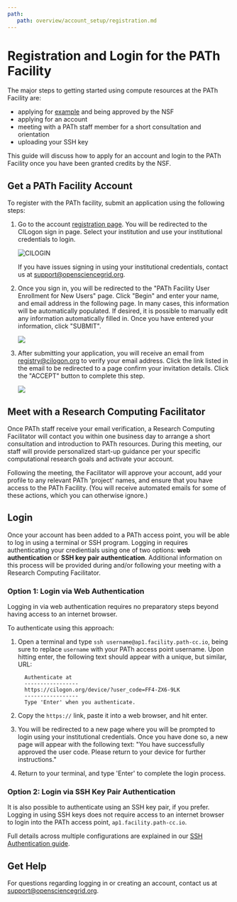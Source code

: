 ```yaml
---
path:
   path: overview/account_setup/registration.md
---
```


# Registration and Login for the PATh Facility

The major steps to getting started using compute resources at the PATh Facility are:

* applying for <a href="http://example.com/" target="_blank">example</a> and being approved by the NSF
* applying for an account 
* meeting with a PATh staff member for a short consultation and orientation
* uploading your SSH key

This guide will discuss how to apply for an account and login to the PATh Facility once you have been granted credits by the NSF.

## Get a PATh Facility Account
To register with the PATh facility, submit an application using the following steps:

1. Go to the account [registration page](https://registry.cilogon.org/registry/co_petitions/start/coef:263). You will be redirected to the CILogon sign in page. Select your institution and use your institutional credentials to login.

      ![CILOGIN](../../assets/PATh/registration/cilogon.png)
   
      If you have issues signing in using your institutional credentials, contact us at [support@opensciencegrid.org](mailto:support@opensciencegrid.org).


1. Once you sign in, you will be redirected to the "PATh Facility User Enrollment for New Users" page. Click "Begin" and enter your name, and email address in the following page. In many cases, this information will be automatically populated. If desired, it is possible to manually edit any information automatically filled in. Once you have entered your information, click "SUBMIT".

   
      ![](../../assets/PATh/registration/comanage-enrollment-form.png)


1. After submitting your application, you will receive an email from [registry@cilogon.org](mailto:registry@cilogon.org) to verify your email address. Click the link listed in the email to be redirected to a page confirm your invitation details. Click the "ACCEPT" button to complete this step.

   
      ![](../../assets/PATh/registration/comanage-email-verification-form.png)

## Meet with a Research Computing Facilitator

Once PATh staff receive your email verification, a Research Computing Facilitator will contact you within one business day to arrange a short consultation and introduction to PATh resources. During this meeting, our staff will provide personalized start-up guidance per your specific computational research goals and activate your account.

Following the meeting, the Facilitator will approve your account, add your profile to any relevant PATh 'project' names, and ensure that you have access to the PATh Facility. (You will receive automated emails for some of these actions, which you can otherwise ignore.)


## Login

Once your account has been added to a PATh access point, you will be able to log in using a terminal or SSH program. Logging in requires authenticating your credientials using one of two options: __web authentication__ or __SSH key pair authentication__. Additional information on this process will be provided during and/or following your meeting with a Research Computing Facilitator.


### Option 1: Login via Web Authentication

Logging in via web authentication requires no preparatory steps beyond having access to an internet browser. 

To authenticate using this approach: 

1. Open a terminal and type `ssh username@ap1.facility.path-cc.io`, being sure to replace `username` with your PATh access point username. Upon hitting enter, the following text should appear with a unique, but similar, URL: 


         Authenticate at
         -----------------
         https://cilogon.org/device/?user_code=FF4-ZX6-9LK
         -----------------
         Type 'Enter' when you authenticate.


2. Copy the `https://` link, paste it into a web browser, and hit enter.  

3. You will be redirected to a new page where you will be prompted to login using your institutional credentials. Once you have done so, a new page will appear with the following text: "You have successfully approved the user code. Please return to your device for further instructions."

4. Return to your terminal, and type 'Enter' to complete the login process. 


### Option 2: Login via SSH Key Pair Authentication

It is also possible to authenticate using an SSH key pair, if you prefer. Logging in using SSH keys does not require access to an internet browser to login into the PATh access point, `ap1.facility.path-cc.io`. 

Full details across multiple configurations are explained in our 
[SSH Authentication guide](../../overview/account_setup/generate-add-sshkey.md).

## Get Help

For questions regarding logging in or creating an account, contact us at  [support@opensciencegrid.org](mailto:support@opensciencegrid.org).

